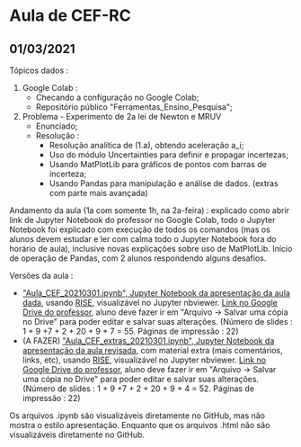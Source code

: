 # Aula de CEF-RC

## 01/03/2021

Tópicos dados :
1. Google Colab :
    * Checando a configuração no Google Colab;
    * Repositório público "Ferramentas_Ensino_Pesquisa";
2. Problema - Experimento de 2a lei de Newton e MRUV
	* Enunciado;
	* Resolução :
		* Resolução analítica de (1.a), obtendo aceleração a_i;
		* Uso do módulo Uncertainties para definir e propagar incertezas;
		* Usando MatPlotLib para gráficos de pontos com barras de incerteza;
		* Usando Pandas para manipulação e análise de dados. (extras com parte mais avançada)

Andamento da aula (1a com somente 1h, na 2a-feira) :  explicado como abrir link de  Jupyter Notebook do professor no Google Colab, todo o Jupyter Notebook foi explicado com execução de todos  os comandos (mas os alunos devem estudar e ler com calma todo o Jupyter Notebook fora do horário de aula), inclusive novas explicações sobre uso de MatPlotLib. Início de operação de Pandas, com 2 alunos respondendo alguns desafios.

Versões da aula :

- ["Aula_CEF_20210301.ipynb", Jupyter Notebook da apresentação da aula dada](https://nbviewer.jupyter.org/format/slides/github/rcolistete/Computacao_no_Ensino_de_Fisica_UFES_Alegre/blob/main/Aulas/Aula_20210301/Aula_CEF_20210301.ipynb?transition=convex#/), usando [RISE](https://rise.readthedocs.io/), visualizável no Jupyter nbviewer. [Link no Google Drive do professor](https://drive.google.com/file/d/1APx-c2XPPLr_BcmjaeAa5bnZtTPJDyMr/view?usp=sharing),  aluno deve fazer ir em "Arquivo -> Salvar uma cópia no Drive" para poder editar e salvar suas alterações. (Número de slides : 1 + 9 +7 + 2 + 20 + 9 + 7 =  55. Páginas de impressão : 22)
- (A FAZER) ["Aula_CEF_extras_20210301.ipynb", Jupyter Notebook da apresentação da aula revisada](https://nbviewer.jupyter.org/format/slides/github/rcolistete/Computacao_no_Ensino_de_Fisica_UFES_Alegre/blob/main/Aulas/Aula_20210226/Aula_CEF_extras_20210226.ipynb?transition=convex#/), com material extra (mais comentários, links, etc), usando [RISE](https://rise.readthedocs.io/), visualizável no Jupyter nbviewer.  [Link no Google Drive do professor](https://drive.google.com/file/d/1s6bfToe2XNlzoYMAHGGVrEmyTca6qp1m/view?usp=sharing), aluno deve fazer ir em "Arquivo -> Salvar uma cópia no Drive" para poder editar e salvar suas alterações. (Número de slides : 1 + 9 +7 + 2 + 20 + 9 + 4 =  52. Páginas de impressão : 22)

Os arquivos .ipynb são visualizáveis diretamente no GitHub, mas não mostra o estilo apresentação. Enquanto que os arquivos .html não são visualizáveis diretamente no GitHub.

